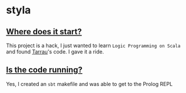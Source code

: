 # styla

## [Where does it start?](./init)

This project is a hack, I just wanted to learn `Logic Programming on Scala` and found [Tarrau](http://www.cse.unt.edu/~tarau/)'s code. I gave it a ride.

## [Is the code running?](./styla)

Yes, I created an `sbt` makefile and was able to get to the Prolog REPL
